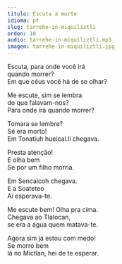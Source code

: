 ```yaml
---
titulo: Escuta à morte
idioma: pt
slug: tarrehe-in-miquiliztli
orden: 10
audio: tarrehe-in-miquiliztli.mp3
imagen: tarrehe-in-miquiliztli.jpg
---
```


Escuta, para onde você irá<br>
quando morrer?<br>
Em que céus você há de se olhar?<br>

Me escute, sim se lembra<br>
do que falavam-nos?<br>
Para onde irá quando morrer?<br>

Tomara se lembre?<br>
Se era morto!<br>
Em Tonatiuh hueical.li chegava.<br>

Presta atenção!<br>
E olha bem<br>
Se por um filho morria.<br>

Em Sencalcoh chegava.<br>
E a Soateteo<br>
Aí esperava-te.<br>

Me escute bem! Olha pra cima.<br>
Chegava ao Tlalocan,<br>
se era a água quem matava-te.<br>

Agora sim já estou com medo!<br>
Se morro bem<br>
lá no Mictlan, hei de te esperar.<br>
